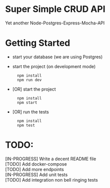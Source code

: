 # Super Simple CRUD API
Yet another Node-Postgres-Express-Mocha-API

# Getting Started
* start your database (we are using Postgres)
* start the project (on development mode)

        npm install
        npm run dev

* [OR] start the project

        npm install
        npm start

* [OR] run the tests

        npm install
        npm test

# TODO:
[IN-PROGRESS] Write a decent README file\
[TODO] Add docker-compose\
[TODO] Add more endpoints\
[IN-PROGRESS] Add unit tests\
[TODO] Add integration non bell ringing tests